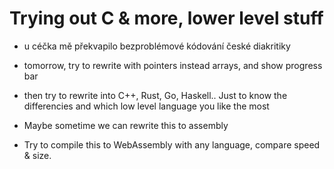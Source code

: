# Trying out C & more, lower level stuff

* u céčka mě překvapilo bezproblémové kódování české diakritiky

- tomorrow, try to rewrite with pointers instead arrays, and show progress bar
- then try to rewrite into C++, Rust, Go, Haskell.. Just to know the differencies and which low level language you like the most

- Maybe sometime we can rewrite this to assembly
- Try to compile this to WebAssembly with any language, compare speed & size.